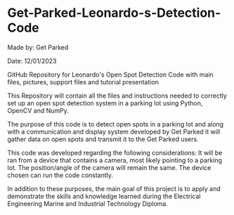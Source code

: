 # Get-Parked-Leonardo-s-Detection-Code
Made by: Get Parked

Date: 12/01/2023

GitHub Repository for Leonardo's Open Spot Detection Code with main files, pictures, support files and tutorial presentation

This Repository will contain all the files and instructions needed to correctly set up an open spot detection system in a parking lot using Python, OpenCV and NumPy.

The purpose of this code is to detect open spots in a parking lot and along with a communication and display system developed by Get Parked it will gather data on open spots and transmit it to the Get Parked users. 

This code was developed regarding the following considerations:
  It will be ran from a device that contains a camera, most likely pointing to a parking lot.
  The position/angle of the camera will remain the same.
  The device chosen can run the code constantly.



In addition to these purposes, the main goal of this project is to apply and demonstrate the skills and knowledge learned during the Electrical Engineering Marine and Industrial Technology Diploma.
